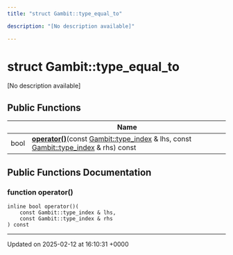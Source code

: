 ```yaml
---
title: "struct Gambit::type_equal_to"

description: "[No description available]"

---
```


# struct Gambit::type_equal_to



[No description available]

## Public Functions

|                | Name           |
| -------------- | -------------- |
| bool | **[operator()](/documentation/code/classes/structgambit_1_1type__equal__to/#function-operator)**(const [Gambit::type_index](/documentation/code/classes/structgambit_1_1type__index/) & lhs, const [Gambit::type_index](/documentation/code/classes/structgambit_1_1type__index/) & rhs) const |

## Public Functions Documentation

### function operator()

```
inline bool operator()(
    const Gambit::type_index & lhs,
    const Gambit::type_index & rhs
) const
```


-------------------------------

Updated on 2025-02-12 at 16:10:31 +0000